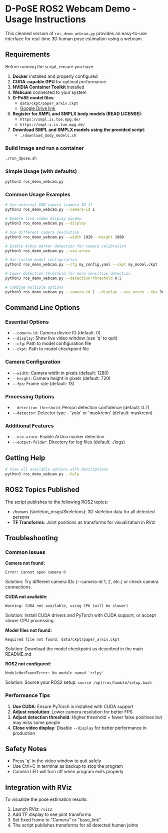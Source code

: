 # D-PoSE ROS2 Webcam Demo - Usage Instructions

This cleaned version of `ros_demo_webcam.py` provides an easy-to-use interface for real-time 3D human pose estimation using a webcam.

## Requirements

Before running the script, ensure you have:

1. **Docker** installed and properly configured
2. **CUDA-capable GPU** for optimal performance
5. **NVIDIA Container Toolkit** installed
3. **Webcam** connected to your system
4. **D-PoSE model files**:
   - `data/ckpt/paper_arxiv.ckpt`
   -  [Google Drive link ](https://drive.google.com/file/d/1j1ruKg4Wvul8eGMM3KjDkrcjWTFXk6yN/view?usp=sharing)
5. **Register for SMPL and SMPLX body models (READ LICENSE)**:
   - `https://smpl.is.tue.mpg.de/`
   - `https://smpl-x.is.tue.mpg.de/`
6. **Download SMPL and SMPLX models using the provided script**:
   - `./download_body_models.sh`

### Build Image and run a container
```bash
./run_dpose.sh
```

### Simple Usage (with defaults)
```bash
python3 ros_demo_webcam.py
```

### Common Usage Examples

```bash
# Use external USB camera (camera ID 1)
python3 ros_demo_webcam.py --camera-id 1

# Enable live video display window
python3 ros_demo_webcam.py --display

# Use different camera resolution
python3 ros_demo_webcam.py --width 1920 --height 1080

# Enable ArUco marker detection for camera calibration
python3 ros_demo_webcam.py --use-aruco

# Use custom model configuration
python3 ros_demo_webcam.py --cfg my_config.yaml --ckpt my_model.ckpt

# Lower detection threshold for more sensitive detection
python3 ros_demo_webcam.py --detection-threshold 0.5

# Combine multiple options
python3 ros_demo_webcam.py --camera-id 1 --display --use-aruco --fps 30
```

## Command Line Options

### Essential Options
- `--camera-id`: Camera device ID (default: 0)
- `--display`: Show live video window (use 'q' to quit)
- `--cfg`: Path to model configuration file
- `--ckpt`: Path to model checkpoint file

### Camera Configuration
- `--width`: Camera width in pixels (default: 1280)
- `--height`: Camera height in pixels (default: 720)  
- `--fps`: Frame rate (default: 13)

### Processing Options
- `--detection-threshold`: Person detection confidence (default: 0.7)
- `--detector`: Detector type - 'yolo' or 'maskrcnn' (default: maskrcnn)

### Additional Features
- `--use-aruco`: Enable ArUco marker detection
- `--output-folder`: Directory for log files (default: ./logs)

## Getting Help

```bash
# View all available options with descriptions
python3 ros_demo_webcam.py --help
```

## ROS2 Topics Published

The script publishes to the following ROS2 topics:

- `/humans` (skeleton_msgs/Skeletons): 3D skeleton data for all detected persons
- **TF Transforms**: Joint positions as transforms for visualization in RViz

## Troubleshooting

### Common Issues

**Camera not found:**
```
Error: Cannot open camera 0
```
Solution: Try different camera IDs (--camera-id 1, 2, etc.) or check camera connections.

**CUDA not available:**
```
Warning: CUDA not available, using CPU (will be slower)
```
Solution: Install CUDA drivers and PyTorch with CUDA support, or accept slower CPU processing.

**Model files not found:**
```
Required file not found: data/ckpt/paper_arxiv.ckpt
```
Solution: Download the model checkpoint as described in the main README.md

**ROS2 not configured:**
```
ModuleNotFoundError: No module named 'rclpy'
```
Solution: Source your ROS2 setup: `source /opt/ros/humble/setup.bash`

### Performance Tips

1. **Use CUDA**: Ensure PyTorch is installed with CUDA support
2. **Adjust resolution**: Lower camera resolution for better FPS
3. **Adjust detection threshold**: Higher threshold = fewer false positives but may miss some people
4. **Close video display**: Disable `--display` for better performance in production

## Safety Notes

- Press 'q' in the video window to quit safely
- Use Ctrl+C in terminal as backup to stop the program
- Camera LED will turn off when program exits properly

## Integration with RViz

To visualize the pose estimation results:

1. Launch RViz: `rviz2`
2. Add TF display to see joint transforms
3. Set fixed frame to "Camera" or "base_link"
4. The script publishes transforms for all detected human joints
